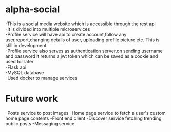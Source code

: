 # alpha-social
-This is a social media website which is accessible through the rest api <br />
-It is divided into multiple microservices <br />
-Profile service will have api to create account,follow any user,report,changing details of user, uploading profile picture etc. This is still in development <br />
-Profile service also serves as authentication server,on sending username and password it returns a jwt token which can be saved as a cookie and used for later<br />
-Flask api <br />
-MySQL database <br />
-Used docker to manage services <br />

# Future work
-Posts service to post images 
-Home page service to fetch a user's custom home page contents
-Front end client
-Discover service fetching trending public posts
-Messaging service